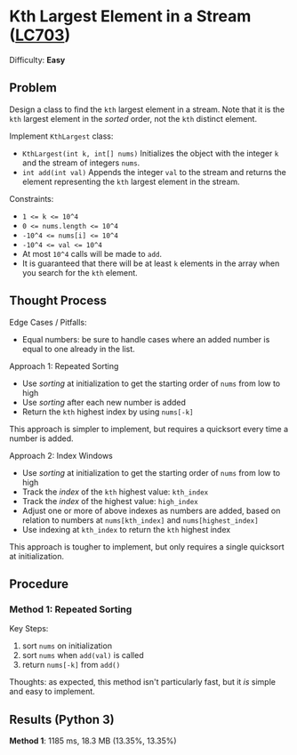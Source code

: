 # Kth Largest Element in a Stream ([LC703](https://leetcode.com/problems/kth-largest-element-in-a-stream/))
Difficulty: **Easy**

## Problem

Design a class to find the `kth` largest element in a stream. Note that it is the `kth` largest element in the *sorted* order, not the `kth` distinct element.

Implement `KthLargest` class:
- `KthLargest(int k, int[] nums)` Initializes the object with the integer `k` and the stream of integers `nums`.
- `int add(int val)` Appends the integer `val` to the stream and returns the element representing the `kth` largest element in the stream.

Constraints:
- `1 <= k <= 10^4`
- `0 <= nums.length <= 10^4`
- `-10^4 <= nums[i] <= 10^4`
- `-10^4 <= val <= 10^4`
- At most `10^4` calls will be made to `add`.
- It is guaranteed that there will be at least `k` elements in the array when you search for the `kth` element.

## Thought Process

Edge Cases / Pitfalls:
- Equal numbers:  be sure to handle cases where an added number is equal to one already in the list.

Approach 1: Repeated Sorting
- Use *sorting* at initialization to get the starting order of `nums` from low to high
- Use *sorting* after each new number is added
- Return the `kth` highest index by using `nums[-k]`

This approach is simpler to implement, but requires a quicksort every time a number is added.

Approach 2: Index Windows
- Use *sorting* at initialization to get the starting order of `nums` from low to high
- Track the *index* of the `kth` highest value: `kth_index`
- Track the *index* of the highest value: `high_index`
- Adjust one or more of above indexes as numbers are added, based on relation to numbers at `nums[kth_index]` and `nums[highest_index]`
- Use indexing at `kth_index` to return the `kth` highest index

This approach is tougher to implement, but only requires a single quicksort at initialization.

## Procedure

### Method 1: Repeated Sorting

Key Steps:
1. sort `nums` on initialization
2. sort `nums` when `add(val)` is called
3. return `nums[-k]` from `add()`

Thoughts: as expected, this method isn't particularly fast, but it *is* simple and easy to implement.

## Results (Python 3)

**Method 1**:  1185 ms, 18.3 MB (13.35%, 13.35%)
